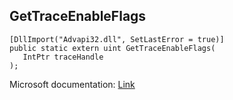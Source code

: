 ## GetTraceEnableFlags

```
[DllImport("Advapi32.dll", SetLastError = true)]
public static extern uint GetTraceEnableFlags(
   IntPtr traceHandle
);
```

Microsoft documentation: [Link](https://docs.microsoft.com/en-us/windows/win32/api/evntrace/nf-evntrace-gettraceenableflags)
